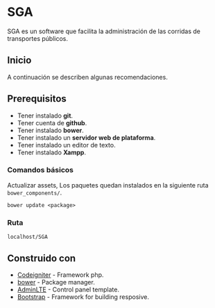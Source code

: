 
# SGA

SGA es un software que facilita la administración de las corridas de transportes públicos.

## Inicio

A continuación se describen algunas recomendaciones.

## Prerequisitos

* Tener instalado **git**.
* Tener cuenta de **github**.
* Tener instalado **bower**.
* Tener instalado un **servidor web de plataforma**.
* Tener instalado un editor de texto.
* Tener instalado **Xampp**.

### Comandos básicos

Actualizar assets, Los paquetes quedan instalados en la siguiente ruta ```bower_components/```.

```
bower update <package>
```
### Ruta
```
localhost/SGA
```
## Construido con
* [Codeigniter](https://codeigniter.com) - Framework php.
* [bower](https://bower.io) - Package manager.
* [AdminLTE](https://adminlte.io/) - Control panel template.
* [Bootstrap](https://getbootstrap.com/) - Framework for building resposive.

